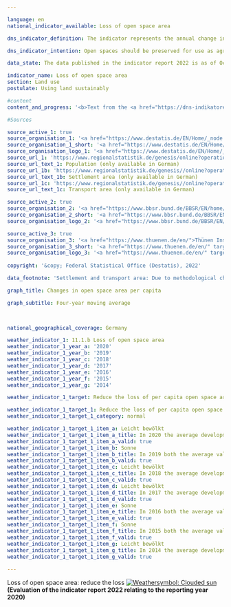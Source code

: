 ```yaml
---

language: en    
national_indicator_available: Loss of open space area    

dns_indicator_definition: The indicator represents the annual change in open space area in square metres per capita as a four-year moving average.    

dns_indicator_intention: Open spaces should be preserved for use as agricultural land, woodland, cultural and natural landscapes, and recreational areas. The intention is therefore to curb the decline in open space area per capita. A reduction in the loss of open space area points to the success of measures to strengthen brownfield development with a view to saving agricultural land, woodland and water systems for farming, forestry, nature conservation and recreational use by the public.    

data_state: The data published in the indicator report 2022 is as of Oct 31 2022. The data shown on this platform is updated regularly, so that more current data may be available online than published in the <a href="https://dns-indikatoren.de/assets/publications/reports/en/2022.pdf">indicator report 2022</a>.    

indicator_name: Loss of open space area    
section: Land use    
postulate: Using land sustainably    

#content     
content_and_progress: '<b>Text from the <a href="https://dns-indikatoren.de/assets/publications/reports/en/2021.pdf">Indicator Report 2021&nbsp;</a></b><br><br>Open space area includes areas of vegetation, such as arable land, pasture and woodland, as well as mining land and bodies of water. A distinction is made between open space proper and open areas within settlement zones, such as cemeteries, gardens, parks and recreational amenities, which, although largely undeveloped, are generally considered part of settlement and transport area. As a result, if previously undeveloped parts of settlement land are built on, this is not reflected in the indicator for loss of open space area.<br><br>In the period under review, the national average for per capita loss of open space area went down. Whereas the four-year moving average for 2001-2004&nbsp;was still around 5&nbsp;<abbr title="Square meter">m²</abbr> per capita, the current average for 2015-2018&nbsp;reveals a figure of just 3&nbsp;<abbr title="Square meter">m²</abbr>.<br><br>Although subject to a similar trend, significant differences can be observed between rural and non-rural areas in terms of the degree of change. The loss of per capita open space area per inhabitant in rural areas contracted from 7.4&nbsp;to 4.5&nbsp;<abbr title="Square meter">m²</abbr> per year In non-rural areas, it fell from 1.8&nbsp;<abbr title="Square meter">m²</abbr> to 0.6&nbsp;<abbr title="Square meter">m²</abbr>. In this context, it important to remember that non-rural districts and district-free cities have much less open space, such as forest or farmland, than rural areas do. Demographic trends also differ, and the indicator reflects those disparities, with rural areas mostly seeing their populations shrink during the period under review, while population numbers in non-rural areas rose slightly overall.<br><br>The data sources for the indicator are the population figures and the area survey by type of actual use compiled by the Federal Statistical Office. Since population data at regional level are used for the associated calculations, the 2011&nbsp;census caused a jump in the time series. Moreover, some areas of land have been reclassified in the official land register maintained by the Länder in recent years, without any actual change to the landscape. To smooth out these effects and depict the long-term trend, a four-year moving average is shown, averaging out the figures for each year with those for the three preceding years. Additionally, the switch from the old to the new land-use classification system was completed in 2016, which affected the official land-use statistics such that the data for 2016&nbsp;are not directly comparable to those for previous years. This is why the development of the indicator for 2016&nbsp;is only shown as a broken outline in the graph.<br><br>The distinction between rural and non-rural is based on a classification used by the Thünen Institute. The institute ascribes a degree of rurality to districts and district-free cities on the basis of geographical characteristics such as settlement density and share of farmland and woodland. The classification is thus applied to whole districts rather than to smaller entities like towns or villages.'    

#Sources    

source_active_1: true
source_organisation_1: '<a href="https://www.destatis.de/EN/Home/_node.html">Federal Statistical Office</a>'
source_organisation_1_short: '<a href="https://www.destatis.de/EN/Home/_node.html" target="_blank">Federal Statistical Office</a>'
source_organisation_logo_1: '<a href="https://www.destatis.de/EN/Home/_node.html" target="_blank"><img src="https://dnsUpgradeEnvironment.github.io/dns-indicators/public/OrgImgEn/destatis.png" alt="Federal Statistical Office" title=" Click here to visit the homepage of the organizationFederal Statistical Office" style="height:60px; width:148px; border: transparent"/></a>'
source_url_1: 'https://www.regionalstatistik.de/genesis/online?operation=previous&levelindex=0&step=0&titel=Tabellenaufbau&levelid=1668672879939&acceptscookies=false#abreadcrumb'
source_url_text_1: Population (only available in German)
source_url_1b: 'https://www.regionalstatistik.de/genesis//online?operation=table&code=33111-02-01-4&bypass=true&levelindex=1&levelid=1668501420853#abreadcrumb'
source_url_text_1b: Settlement area (only available in German)
source_url_1c: 'https://www.regionalstatistik.de/genesis//online?operation=table&code=33111-03-01-4&bypass=true&levelindex=1&levelid=1668501420853#abreadcrumb'
source_url_text_1c: Transport area (only available in German)

source_active_2: true
source_organisation_2: '<a href="https://www.bbsr.bund.de/BBSR/EN/home/_node.html">Federal Office for Research on Building, Urban Affairs and Spatial Development</a>'
source_organisation_2_short: '<a href="https://www.bbsr.bund.de/BBSR/EN/home/_node.html" target="_blank">Federal Office for Research on Building, Urban Affairs and Spatial Development</a>'
source_organisation_logo_2: '<a href="https://www.bbsr.bund.de/BBSR/EN/home/_node.html" target="_blank"><img src="https://dnsUpgradeEnvironment.github.io/dns-indicators/public/OrgImgEn/bbsr.png" alt="Federal Office for Research on Building, Urban Affairs and Spatial Development" title=" Click here to visit the homepage of the organizationFederal Office for Research on Building, Urban Affairs and Spatial Development" style="height:60px; width:148px; border: transparent"/></a>'

source_active_3: true
source_organisation_3: '<a href="https://www.thuenen.de/en/">Thünen Institute</a>'
source_organisation_3_short: '<a href="https://www.thuenen.de/en/" target="_blank">Thünen Institute</a>'
source_organisation_logo_3: '<a href="https://www.thuenen.de/en/" target="_blank"><img src="https://dnsUpgradeEnvironment.github.io/dns-indicators/public/OrgImgEn/jht.png" alt="Thünen Institute" title=" Click here to visit the homepage of the organizationThünen Institute" style="height:60px; width:148px; border: transparent"/></a>'
    
copyright: '&copy; Federal Statistical Office (Destatis), 2022'    

data_footnote: 'Settlement and transport area: Due to methodological changes in the official survey of land (introduction of the official land register information system (<abbr title="Official land register information system">ALKIS</abbr>) from the 2016&nbsp;reporting year), the results from 2016&nbsp;are only comparable with previous years to a limited extent.'    

graph_title: Changes in open space area per capita    

graph_subtitle: Four-year moving average    

        

national_geographical_coverage: Germany    

weather_indicator_1: 11.1.b Loss of open space area
weather_indicator_1_year_a: '2020'
weather_indicator_1_year_b: '2019'
weather_indicator_1_year_c: '2018'
weather_indicator_1_year_d: '2017'
weather_indicator_1_year_e: '2016'
weather_indicator_1_year_f: '2015'
weather_indicator_1_year_g: '2014'

weather_indicator_1_target: Reduce the loss of per capita open space area

weather_indicator_1_target_1: Reduce the loss of per capita open space area
weather_indicator_1_target_1_category: normal

weather_indicator_1_target_1_item_a: Leicht bewölkt
weather_indicator_1_target_1_item_a_title: In 2020 the average development aimed in the right direction, but in the previous year there had been a development in the wrong direction or no change at all.
weather_indicator_1_target_1_item_a_valid: true
weather_indicator_1_target_1_item_b: Sonne
weather_indicator_1_target_1_item_b_title: In 2019 both the average value and the previous annual change pointed in the right direction.
weather_indicator_1_target_1_item_b_valid: true
weather_indicator_1_target_1_item_c: Leicht bewölkt
weather_indicator_1_target_1_item_c_title: In 2018 the average development aimed in the right direction, but in the previous year there had been a development in the wrong direction or no change at all.
weather_indicator_1_target_1_item_c_valid: true
weather_indicator_1_target_1_item_d: Leicht bewölkt
weather_indicator_1_target_1_item_d_title: In 2017 the average development aimed in the right direction, but in the previous year there had been a development in the wrong direction or no change at all.
weather_indicator_1_target_1_item_d_valid: true
weather_indicator_1_target_1_item_e: Sonne
weather_indicator_1_target_1_item_e_title: In 2016 both the average value and the previous annual change pointed in the right direction.
weather_indicator_1_target_1_item_e_valid: true
weather_indicator_1_target_1_item_f: Sonne
weather_indicator_1_target_1_item_f_title: In 2015 both the average value and the previous annual change pointed in the right direction.
weather_indicator_1_target_1_item_f_valid: true
weather_indicator_1_target_1_item_g: Leicht bewölkt
weather_indicator_1_target_1_item_g_title: In 2014 the average development aimed in the right direction, but in the previous year there had been a development in the wrong direction or no change at all.
weather_indicator_1_target_1_item_g_valid: true    
    
---
```



<div>
  <div class="my-header">
    <label class="default">Loss of open space area: reduce the loss
      <a href="https://dnsUpgradeEnvironment.github.io/dns-indicators/en/status"><img src="https://g205sdgs.github.io/sdg-indicators/public/Wettersymbole/Leicht bewölkt.png" title="In 2020 the average development aimed in the right direction, but in the previous year there had been a development in the wrong direction or no change at all." alt="Weathersymbol: Clouded sun"/>
      </a>
    </label>
  </div>
</div>
<div class="my-header-note">
  <label class="default"><b>(Evaluation of the indicator report 2022 relating to the reporting year 2020)
  </b></label>
</div>